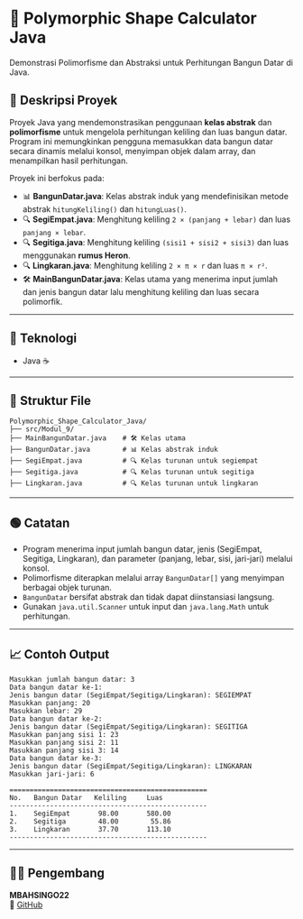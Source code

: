 
# 🧮 Polymorphic Shape Calculator Java

Demonstrasi Polimorfisme dan Abstraksi untuk Perhitungan Bangun Datar di Java.

## 📖 Deskripsi Proyek

Proyek Java yang mendemonstrasikan penggunaan **kelas abstrak** dan **polimorfisme** untuk mengelola perhitungan keliling dan luas bangun datar. Program ini memungkinkan pengguna memasukkan data bangun datar secara dinamis melalui konsol, menyimpan objek dalam array, dan menampilkan hasil perhitungan.

Proyek ini berfokus pada:

- 📊 **BangunDatar.java**: Kelas abstrak induk yang mendefinisikan metode abstrak `hitungKeliling()` dan `hitungLuas()`.
- 🔍 **SegiEmpat.java**: Menghitung keliling `2 × (panjang + lebar)` dan luas `panjang × lebar`.
- 🔍 **Segitiga.java**: Menghitung keliling `(sisi1 + sisi2 + sisi3)` dan luas menggunakan **rumus Heron**.
- 🔍 **Lingkaran.java**: Menghitung keliling `2 × π × r` dan luas `π × r²`.
- 🛠️ **MainBangunDatar.java**: Kelas utama yang menerima input jumlah dan jenis bangun datar lalu menghitung keliling dan luas secara polimorfik.

---

## 🧠 Teknologi

- Java ☕

---

## 📂 Struktur File

```
Polymorphic_Shape_Calculator_Java/
├── src/Modul_9/
├── MainBangunDatar.java    # 🛠️ Kelas utama
├── BangunDatar.java        # 📊 Kelas abstrak induk
├── SegiEmpat.java          # 🔍 Kelas turunan untuk segiempat
├── Segitiga.java           # 🔍 Kelas turunan untuk segitiga
├── Lingkaran.java          # 🔍 Kelas turunan untuk lingkaran
```

---

## 🟢 Catatan

- Program menerima input jumlah bangun datar, jenis (SegiEmpat, Segitiga, Lingkaran), dan parameter (panjang, lebar, sisi, jari-jari) melalui konsol.
- Polimorfisme diterapkan melalui array `BangunDatar[]` yang menyimpan berbagai objek turunan.
- `BangunDatar` bersifat abstrak dan tidak dapat diinstansiasi langsung.
- Gunakan `java.util.Scanner` untuk input dan `java.lang.Math` untuk perhitungan.

---

## 📈 Contoh Output

```
Masukkan jumlah bangun datar: 3
Data bangun datar ke-1:
Jenis bangun datar (SegiEmpat/Segitiga/Lingkaran): SEGIEMPAT
Masukkan panjang: 20
Masukkan lebar: 29
Data bangun datar ke-2:
Jenis bangun datar (SegiEmpat/Segitiga/Lingkaran): SEGITIGA
Masukkan panjang sisi 1: 23
Masukkan panjang sisi 2: 11
Masukkan panjang sisi 3: 14
Data bangun datar ke-3:
Jenis bangun datar (SegiEmpat/Segitiga/Lingkaran): LINGKARAN
Masukkan jari-jari: 6

=================================================
No.   Bangun Datar   Keliling     Luas
-------------------------------------------------
1.    SegiEmpat       98.00       580.00
2.    Segitiga        48.00        55.86
3.    Lingkaran       37.70       113.10
-------------------------------------------------
```

---

## 👨‍💻 Pengembang

**MBAHSINGO22**  
🔗 [GitHub](https://github.com/MBAHSINGO22)
